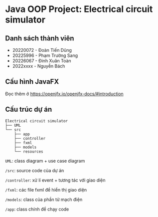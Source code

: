 # Java OOP Project: Electrical circuit simulator

## Danh sách thành viên

- 20220072 - Đoàn Tiến Dũng
- 20225996 - Phạm Trường Sang
- 20226067 - Đinh Xuân Toàn
- 2022xxxx - Nguyễn Bách


## Cấu hình JavaFX

Đọc thêm ở https://openjfx.io/openjfx-docs/#introduction

## Cấu trúc dự án

```
Electrical circuit simulator
├── UML
└── src
    ├── app
    ├── controller
    ├── fxml
    ├── models
    └── resources

```

`UML`: class diagram + use case diagram

`/src`: source code của dự án

`/controller`: xử lí event + tương tác với giao diện

`/fxml`: các file fxml để hiển thị giao diện

`/models`: class của phần tử mạch điện

`/app`: class chính để chạy code
